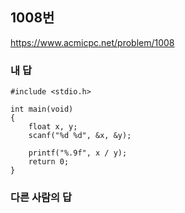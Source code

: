 ## 1008번  
https://www.acmicpc.net/problem/1008  

### 내 답  
```
#include <stdio.h>
 
int main(void)
{
    float x, y;
    scanf("%d %d", &x, &y);
 
    printf("%.9f", x / y);
    return 0;
}
```  

### 다른 사람의 답  

